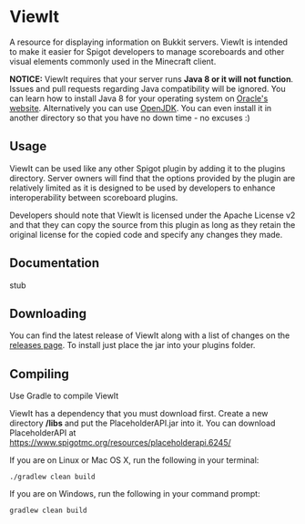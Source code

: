 # ViewIt
A resource for displaying information on Bukkit servers. ViewIt is intended to make it easier for Spigot developers to manage scoreboards and other visual elements commonly used in the Minecraft client.

**NOTICE:** ViewIt requires that your server runs **Java 8 or it will not function**. Issues and pull requests regarding Java compatibility will be ignored. You can learn how to install Java 8 for your operating system on [Oracle's website](https://docs.oracle.com/javase/8/docs/technotes/guides/install/install_overview.html). Alternatively you can use [OpenJDK](http://openjdk.java.net/install/). You can even install it in another directory so that you have no down time - no excuses :)

## Usage
ViewIt can be used like any other Spigot plugin by adding it to the plugins directory. Server owners will find that the options provided by the plugin are relatively limited as it is designed to be used by developers to enhance interoperability between scoreboard plugins.

Developers should note that ViewIt is licensed under the Apache License v2 and that they can copy the source from this plugin as long as they retain the original license for the copied code and specify any changes they made. 

## Documentation
stub

## Downloading
You can find the latest release of ViewIt along with a list of changes on the [releases page](https://github.com/t7seven7t/ViewIt/releases). To install just place the jar into your plugins folder.

## Compiling
Use Gradle to compile ViewIt

ViewIt has a dependency that you must download first. Create a new directory **/libs** and put the PlaceholderAPI.jar into it. You can download PlaceholderAPI at https://www.spigotmc.org/resources/placeholderapi.6245/

If you are on Linux or Mac OS X, run the following in your terminal:

    ./gradlew clean build

If you are on Windows, run the following in your command prompt:

    gradlew clean build
